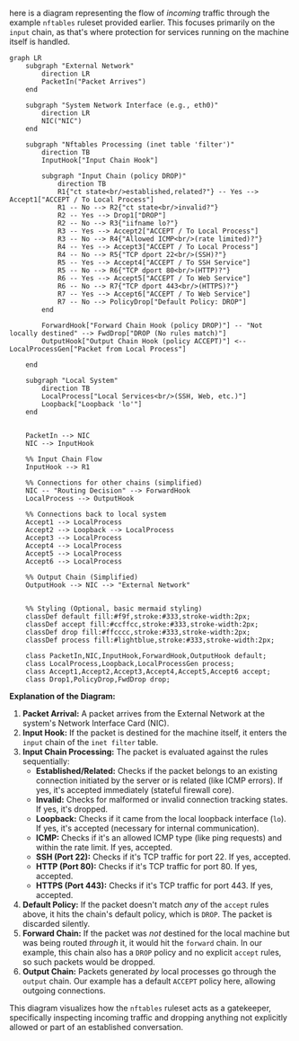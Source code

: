 here is a diagram representing the flow of *incoming* traffic through the example `nftables` ruleset provided earlier. This focuses primarily on the `input` chain, as that's where protection for services running on the machine itself is handled.

```mermaid
graph LR
    subgraph "External Network"
        direction LR
        PacketIn("Packet Arrives")
    end

    subgraph "System Network Interface (e.g., eth0)"
        direction LR
        NIC("NIC")
    end

    subgraph "Nftables Processing (inet table 'filter')"
        direction TB
        InputHook["Input Chain Hook"]

        subgraph "Input Chain (policy DROP)"
            direction TB
            R1{"ct state<br/>established,related?"} -- Yes --> Accept1["ACCEPT / To Local Process"]
            R1 -- No --> R2{"ct state<br/>invalid?"}
            R2 -- Yes --> Drop1["DROP"]
            R2 -- No --> R3{"iifname lo?"}
            R3 -- Yes --> Accept2["ACCEPT / To Local Process"]
            R3 -- No --> R4{"Allowed ICMP<br/>(rate limited)?"}
            R4 -- Yes --> Accept3["ACCEPT / To Local Process"]
            R4 -- No --> R5{"TCP dport 22<br/>(SSH)?"}
            R5 -- Yes --> Accept4["ACCEPT / To SSH Service"]
            R5 -- No --> R6{"TCP dport 80<br/>(HTTP)?"}
            R6 -- Yes --> Accept5["ACCEPT / To Web Service"]
            R6 -- No --> R7{"TCP dport 443<br/>(HTTPS)?"}
            R7 -- Yes --> Accept6["ACCEPT / To Web Service"]
            R7 -- No --> PolicyDrop["Default Policy: DROP"]
        end

        ForwardHook["Forward Chain Hook (policy DROP)"] -- "Not locally destined" --> FwdDrop["DROP (No rules match)"]
        OutputHook["Output Chain Hook (policy ACCEPT)"] <-- LocalProcessGen["Packet from Local Process"]

    end

    subgraph "Local System"
        direction TB
        LocalProcess["Local Services<br/>(SSH, Web, etc.)"]
        Loopback["Loopback 'lo'"]
    end


    PacketIn --> NIC
    NIC --> InputHook

    %% Input Chain Flow
    InputHook --> R1

    %% Connections for other chains (simplified)
    NIC -- "Routing Decision" --> ForwardHook
    LocalProcess --> OutputHook

    %% Connections back to local system
    Accept1 --> LocalProcess
    Accept2 --> Loopback --> LocalProcess
    Accept3 --> LocalProcess
    Accept4 --> LocalProcess
    Accept5 --> LocalProcess
    Accept6 --> LocalProcess

    %% Output Chain (Simplified)
    OutputHook --> NIC --> "External Network"


    %% Styling (Optional, basic mermaid styling)
    classDef default fill:#f9f,stroke:#333,stroke-width:2px;
    classDef accept fill:#ccffcc,stroke:#333,stroke-width:2px;
    classDef drop fill:#ffcccc,stroke:#333,stroke-width:2px;
    classDef process fill:#lightblue,stroke:#333,stroke-width:2px;

    class PacketIn,NIC,InputHook,ForwardHook,OutputHook default;
    class LocalProcess,Loopback,LocalProcessGen process;
    class Accept1,Accept2,Accept3,Accept4,Accept5,Accept6 accept;
    class Drop1,PolicyDrop,FwdDrop drop;
```

**Explanation of the Diagram:**

1.  **Packet Arrival:** A packet arrives from the External Network at the system's Network Interface Card (NIC).
2.  **Input Hook:** If the packet is destined for the machine itself, it enters the `input` chain of the `inet filter` table.
3.  **Input Chain Processing:** The packet is evaluated against the rules sequentially:
    * **Established/Related:** Checks if the packet belongs to an existing connection initiated by the server or is related (like ICMP errors). If yes, it's accepted immediately (stateful firewall core).
    * **Invalid:** Checks for malformed or invalid connection tracking states. If yes, it's dropped.
    * **Loopback:** Checks if it came from the local loopback interface (`lo`). If yes, it's accepted (necessary for internal communication).
    * **ICMP:** Checks if it's an allowed ICMP type (like ping requests) and within the rate limit. If yes, accepted.
    * **SSH (Port 22):** Checks if it's TCP traffic for port 22. If yes, accepted.
    * **HTTP (Port 80):** Checks if it's TCP traffic for port 80. If yes, accepted.
    * **HTTPS (Port 443):** Checks if it's TCP traffic for port 443. If yes, accepted.
4.  **Default Policy:** If the packet doesn't match *any* of the `accept` rules above, it hits the chain's default policy, which is `DROP`. The packet is discarded silently.
5.  **Forward Chain:** If the packet was *not* destined for the local machine but was being routed *through* it, it would hit the `forward` chain. In our example, this chain also has a `DROP` policy and no explicit `accept` rules, so such packets would be dropped.
6.  **Output Chain:** Packets generated *by* local processes go through the `output` chain. Our example has a default `ACCEPT` policy here, allowing outgoing connections.

This diagram visualizes how the `nftables` ruleset acts as a gatekeeper, specifically inspecting incoming traffic and dropping anything not explicitly allowed or part of an established conversation.
